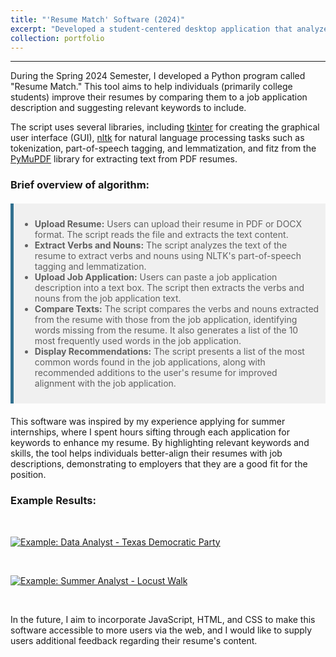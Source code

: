 ```yaml
---
title: "'Resume Match' Software (2024)"
excerpt: "Developed a student-centered desktop application that analyzes your resume against a provided job application"
collection: portfolio
---
```

------

During the Spring 2024 Semester, I developed a Python program called "Resume Match." This tool aims to help individuals (primarily college students) improve their resumes by comparing them to a job application description and suggesting relevant keywords to include.

The script uses several libraries, including [tkinter](https://docs.python.org/3/library/tkinter.html) for creating the graphical user interface (GUI), [nltk](https://www.nltk.org/) for natural language processing tasks such as tokenization, part-of-speech tagging, and lemmatization, and fitz from the [PyMuPDF](https://github.com/pymupdf/PyMuPDF) library for extracting text from PDF resumes.

<style>
  blockquote {
    padding: 10px;
    background-color: #f0f0f0;
    border-left: 5px solid #31708f;
    margin: 20px 0;
  }
</style>

### Brief overview of algorithm:

> - **Upload Resume:** Users can upload their resume in PDF or DOCX format. The script reads the file and extracts the text content.
> - **Extract Verbs and Nouns:** The script analyzes the text of the resume to extract verbs and nouns using NLTK's part-of-speech tagging and lemmatization.
> - **Upload Job Application:** Users can paste a job application description into a text box. The script then extracts the verbs and nouns from the job application text.
> - **Compare Texts:** The script compares the verbs and nouns extracted from the resume with those from the job application, identifying words missing from the resume. It also generates a list of the 10 most frequently used words in the job application.
> - **Display Recommendations:** The script presents a list of the most common words found in the job applications, along with recommended additions to the user's resume for improved alignment with the job application.

This software was inspired by my experience applying for summer internships, where I spent hours sifting through each application for keywords to enhance my resume. By highlighting relevant keywords and skills, the tool helps individuals better-align their resumes with job descriptions, demonstrating to employers that they are a good fit for the position.

### Example Results:

<br>

[ ![Example: Data Analyst - Texas Democratic Party](https://chamberlainlondon.github.io/images/ResumeMatch1.png) ](https://chamberlainlondon.github.io/images/ResumeMatch1.png) 

<br>

[ ![Example: Summer Analyst - Locust Walk](https://chamberlainlondon.github.io/images/ResumeMatch2.png) ](https://chamberlainlondon.github.io/images/ResumeMatch2.png)

<br>

In the future, I aim to incorporate JavaScript, HTML, and CSS to make this software accessible to more users via the web, and I would like to supply users additional feedback regarding their resume's content.
